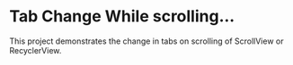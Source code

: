 # Tab Change While scrolling...

This project demonstrates the change in tabs on scrolling of ScrollView or RecyclerView.
